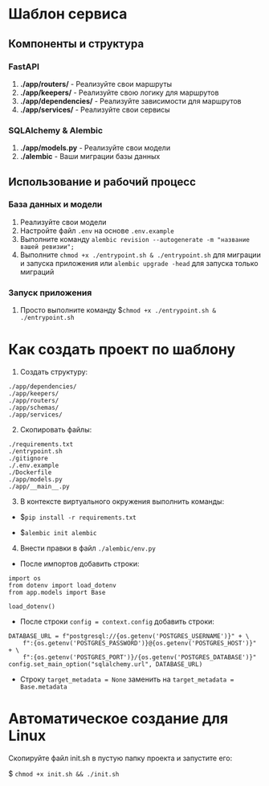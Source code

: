 # Шаблон сервиса

## Компоненты и структура

### FastAPI

1. **./app/routers/** - Реализуйте свои маршруты
2. **./app/keepers/** - Реализуйте свою логику для маршрутов
3. **./app/dependencies/** - Реализуйте зависимости для маршрутов
4. **./app/services/** - Реализуйте свои сервисы

### SQLAlchemy & Alembic

1. **./app/models.py** - Реализуйте свои модели
2. **./alembic** - Ваши миграции базы данных

## Использование и рабочий процесс

### База данных и модели

1. Реализуйте свои модели
2. Настройте файл `.env` на основе `.env.example`
3. Выполните команду `alembic revision --autogenerate -m "название вашей ревизии";`
4. Выполните `chmod +x ./entrypoint.sh & ./entrypoint.sh` для миграции и запуска приложения или `alembic upgrade -head` для запуска только миграций

### Запуск приложения

1. Просто выполните команду $`chmod +x ./entrypoint.sh & ./entrypoint.sh`

# Как создать проект по шаблону

1. Создать структуру:
```
./app/dependencies/
./app/keepers/
./app/routers/
./app/schemas/
./app/services/
```

2. Скопировать файлы:
```
./requirements.txt
./entrypoint.sh
./gitignore
./.env.example
./Dockerfile
./app/models.py
./app/__main__.py
```

3. В контексте виртуального окружения выполнить команды:

 - $``pip install -r requirements.txt``

 - $``alembic init alembic``

4. Внести правки в файл ``./alembic/env.py``

 - После импортов добавить строки:
```
import os
from dotenv import load_dotenv
from app.models import Base

load_dotenv()
```

 - После строки ``config = context.config`` добавить строки:
```
DATABASE_URL = f"postgresql://{os.getenv('POSTGRES_USERNAME')}" + \
    f":{os.getenv('POSTGRES_PASSWORD')}@{os.getenv('POSTGRES_HOST')}" + \
    f":{os.getenv('POSTGRES_PORT')}/{os.getenv('POSTGRES_DATABASE')}"
config.set_main_option("sqlalchemy.url", DATABASE_URL)
```

 - Строку ``target_metadata = None`` заменить на ``target_metadata = Base.metadata``

# Автоматическое создание для Linux
Скопируйте файл init.sh в пустую папку проекта и запустите его:

$ ``chmod +x init.sh && ./init.sh``